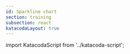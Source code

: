 ```yaml
---
id: Sparkline chart
section: training
subsection: react
katacodaLayout: true
---
```


import KatacodaScript from '../katacoda-script';

<KatacodaScript katacodaId="react-charts/sparkline-chart" />
